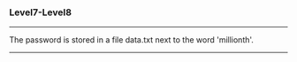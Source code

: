 ### Level7-Level8
<hr/>
The password is stored in a file data.txt next to the word 'millionth'.
<hr/>